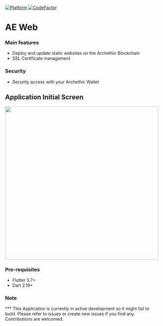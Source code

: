 [![Platform](https://img.shields.io/badge/Platform-Flutter-02569B?logo=flutter)](https://flutter.dev) [![CodeFactor](https://www.codefactor.io/repository/github/archethic-foundation/aeweb/badge?s=810cd469a6616c8595c8691096e21af5d1238a85)](https://www.codefactor.io/repository/github/archethic-foundation/aeweb)

# AE Web

### Main features
- Deploy and update static websites on the Archethic Blockchain
- SSL Certificate management

### Security
- Security access with your Archethic Wallet

## Application Initial Screen
<img src="assets/images/Github-Img.png?v=20221202" width="500"/>

### Pre-requisites

- Flutter 3.7+
- Dart 2.19+

### Note

*** This Application is currently in active development so it might fail to build. Please refer to issues or create new issues if you find any. Contributions are welcomed.






